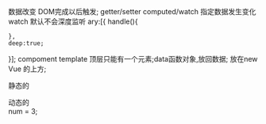 数据改变  DOM完成以后触发;
getter/setter 
computed/watch
指定数据发生变化watch 默认不会深度监听
ary:[{
    handle(){

    },
    deep:true;

}];
compoment
template 
顶层只能有一个元素;data函数对象,放回数据;
放在new Vue 的上方;

静态的 <div num='3'></div>
动态的 <div data='num'></div>
      num = 3;

    